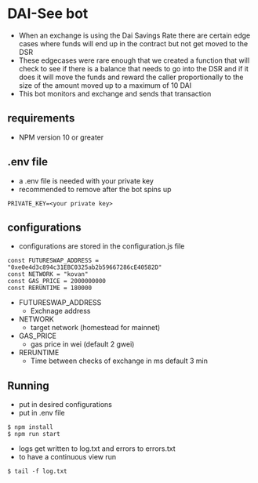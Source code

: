 # DAI-See bot 
* When an exchange is using the Dai Savings Rate there are certain edge cases where funds will end up in the contract but not get moved to the DSR
* These edgecases were rare enough that we created a function that will check to see if there is a balance that needs to go into the DSR and if it does it will move the funds and reward the caller proportionally to the size of the amount moved up to a maximum of 10 DAI
* This bot monitors and exchange and sends that transaction

## requirements 
* NPM version 10 or greater

## .env file 
* a .env file is needed with your private key 
* recommended to remove after the bot spins up
```
PRIVATE_KEY=<your private key>

```
## configurations
* configurations are stored in the configuration.js file 
```
const FUTURESWAP_ADDRESS = "0xe0e4d3c894c31EBC0325ab2b59667286cE40582D"
const NETWORK = "kovan"
const GAS_PRICE = 2000000000
const RERUNTIME = 180000
```
* FUTURESWAP_ADDRESS 
    * Exchnage address
* NETWORK
    * target network (homestead for mainnet)
* GAS_PRICE
    * gas price in wei (default 2 gwei)
* RERUNTIME
    * Time between checks of exchange in ms default 3 min
## Running
* put in desired configurations 
* put in .env file
```
$ npm install 
$ npm run start
```
* logs get written to log.txt and errors to errors.txt 
* to have a continuous view run 
```
$ tail -f log.txt
``` 